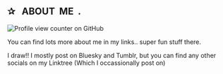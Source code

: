 ## ✰‎ ‎ ‎ ABOUT‎ ‎ ME‎ ‎ .

![Profile view counter on GitHub](https://komarev.com/ghpvc/?username=voorat)

You can find lots more about me in my links.. super fun stuff there.

I draw!! I mostly post on Bluesky and Tumblr, but you can find any other socials on my Linktree (Which I occassionally post on)
